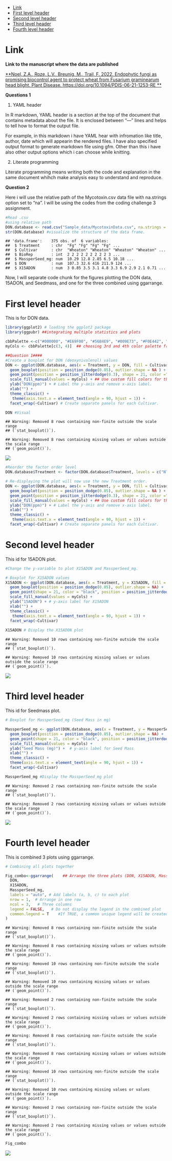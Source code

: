 - [Link](#link)
- [First level header](#first-level-header)
- [Second level header](#second-level-header)
- [Third level header](#third-level-header)
- [Fourth level header](#fourth-level-header)

# Link

**Link to the manuscript where the data are published**

[**Noel, Z.A., Roze, L.V., Breunig, M., Trail, F. 2022. Endophytic fungi
as promising biocontrol agent to protect wheat from Fusarium graminearum
head blight. Plant Disease. https://doi.org/10.1094/PDIS-06-21-1253-RE
**](https://doi.org/10.1094/PDIS-06-21-1253-RE)

**Questions 1**

1.  YAML header

In R markdown, YAML header is a section at the top of the document that
contains metadata about the file. It is enclosed between “—” lines and
helps to tell how to format the output file.

For example, in this markdown i have YAML hear with infromation like
title, author, date which will appearin the rendered files. I have also
specified output format to generate markdown file using gfm. Other than
this i have also other output options which i can choose while knitting.

2.  Literate programming

Literate programming means writing both the code and explanation in the
same document whihch make analysis easy to understand and reproduce.

**Question 2**

Here i will use the relative path of the Mycotoxin.csv data file with
na.strings option set to “na”. I will be using the codes from the coding
challenge 3 assignment.

``` r
#Read .csv
#using relative path
DON.database <- read.csv("Sample_data/MycotoxinData.csv", na.strings = "na")
str(DON.database) #visualize the structure of the data frame.
```

    ## 'data.frame':    375 obs. of  6 variables:
    ##  $ Treatment     : chr  "Fg" "Fg" "Fg" "Fg" ...
    ##  $ Cultivar      : chr  "Wheaton" "Wheaton" "Wheaton" "Wheaton" ...
    ##  $ BioRep        : int  2 2 2 2 2 2 2 2 2 3 ...
    ##  $ MassperSeed_mg: num  10.29 12.8 2.85 6.5 10.18 ...
    ##  $ DON           : num  107.3 32.6 416 211.9 124 ...
    ##  $ X15ADON       : num  3 0.85 3.5 3.1 4.8 3.3 6.9 2.9 2.1 0.71 ...

Now, I will separate code chunk for the figures plotting the DON data,
15ADON, and Seedmass, and one for the three combined using ggarrange.

# First level header

This is for DON data.

``` r
library(ggplot2) # loading the ggplot2 package
library(ggpubr) ##integrating multiple statistics and plots

cbbPalette <-c("#000000", "#E69F00", "#56B4E9", "#009E73", "#F0E442", "#0072B2", "#D55E00", "#CC79A7")
myCols <- cbbPalette[c(3, 4)]  ## choosing 3rd and 4th color palette from the cbbPalette.

##Question 1####
#Create a boxplot for DON (deoxynivalenol) values
DON <- ggplot(DON.database, aes(x = Treatment, y = DON, fill = Cultivar)) +
  geom_boxplot(position = position_dodge(0.85), outlier.shape = NA ) +   # Create boxplots with dodge positioning; remove default outlier points.
  geom_point(position = position_jitterdodge(0.3), shape = 21, color ="black", alpha =0.6) +  #jittered points to show individual observations
  scale_fill_manual(values = myCols) + ## Use custom fill colors for the Cultivar groups.
  ylab("DON(ppm)") + # Label the y-axis and remove x-axis label.
  xlab("") +
  theme_classic() +
   theme(axis.text.x = element_text(angle = 90, hjust = 1)) +
  facet_wrap(~Cultivar) # Create separate panels for each Cultivar.

DON #Visual
```

    ## Warning: Removed 8 rows containing non-finite outside the scale range
    ## (`stat_boxplot()`).

    ## Warning: Removed 8 rows containing missing values or values outside the scale range
    ## (`geom_point()`).

![](Coding_challenge_4_Markdown_files/figure-gfm/unnamed-chunk-2-1.png)<!-- -->

``` r
#Reorder the factor order level
DON.database$Treatment <- factor(DON.database$Treatment, levels = c("NTC", "Fg", "Fg + 37", "Fg + 40", "Fg + 70"))

# Re-displaying the plot will now use the new Treatment order.
DON <- ggplot(DON.database, aes(x = Treatment, y = DON, fill = Cultivar)) +
  geom_boxplot(position = position_dodge(0.85), outlier.shape = NA ) +   # Create boxplots with dodge positioning; remove default outlier points.
  geom_point(position = position_jitterdodge(0.3), shape = 21, color ="black", alpha =0.6) +  #jittered points to show individual observations
  scale_fill_manual(values = myCols) + ## Use custom fill colors for the Cultivar groups.
  ylab("DON(ppm)") + # Label the y-axis and remove x-axis label.
  xlab("") +
  theme_classic() +
   theme(axis.text.x = element_text(angle = 90, hjust = 1)) +
  facet_wrap(~Cultivar) # Create separate panels for each Cultivar.
```

# Second level header

This id for 15ADON plot.

``` r
#Change the y-variable to plot X15ADON and MassperSeed_mg. 

# Boxplot for X15ADON values
X15ADON <- ggplot(DON.database, aes(x = Treatment, y = X15ADON, fill = Cultivar)) +
  geom_boxplot(position = position_dodge(0.85), outlier.shape = NA) +
  geom_point(shape = 21, color = "black", position = position_jitterdodge(0.3), alpha = 0.6) +
  scale_fill_manual(values = myCols) +
  ylab("15ADON") + # y-axis label for X15ADON
  xlab("") +
  theme_classic() +
   theme(axis.text.x = element_text(angle = 90, hjust = 1)) +
  facet_wrap(~Cultivar)
  
X15ADON # Display the X15ADON plot
```

    ## Warning: Removed 10 rows containing non-finite outside the scale range
    ## (`stat_boxplot()`).

    ## Warning: Removed 10 rows containing missing values or values outside the scale range
    ## (`geom_point()`).

![](Coding_challenge_4_Markdown_files/figure-gfm/unnamed-chunk-3-1.png)<!-- -->

# Third level header

This id for Seedmass plot.

``` r
# Boxplot for MassperSeed_mg (Seed Mass in mg)

MassperSeed_mg <- ggplot(DON.database, aes(x = Treatment, y = MassperSeed_mg, fill = Cultivar)) +
  geom_boxplot(position = position_dodge(0.85), outlier.shape = NA) +
  geom_point(shape = 21, color = "black", position = position_jitterdodge(0.3), alpha = 0.6) +
  scale_fill_manual(values = myCols) +
  ylab("Seed Mass (mg)") +  # y-axis label for Seed Mass
  xlab("") +
  theme_classic() +
  theme(axis.text.x = element_text(angle = 90, hjust = 1)) +
  facet_wrap(~Cultivar)

MassperSeed_mg #Display the MassperSeed_mg plot
```

    ## Warning: Removed 2 rows containing non-finite outside the scale range
    ## (`stat_boxplot()`).

    ## Warning: Removed 2 rows containing missing values or values outside the scale range
    ## (`geom_point()`).

![](Coding_challenge_4_Markdown_files/figure-gfm/unnamed-chunk-4-1.png)<!-- -->

# Fourth level header

This is combined 3 plots using ggarrange.

``` r
# Combining all plots together

Fig_combo<-ggarrange(    ## Arrange the three plots (DON, X15ADON, MassperSeed_mg) side by side in one row
  DON,
  X15ADON,
  MassperSeed_mg,
  labels = "auto", # Add labels (a, b, c) to each plot
  nrow = 1,  # Arrange in one row
  ncol = 3,   # Three columns
  legend = FALSE,   # Do not display the legend in the combined plot
  common.legend = T    #If TRUE, a common unique legend will be created for arranged plots.
)
```

    ## Warning: Removed 8 rows containing non-finite outside the scale range
    ## (`stat_boxplot()`).

    ## Warning: Removed 8 rows containing missing values or values outside the scale range
    ## (`geom_point()`).

    ## Warning: Removed 10 rows containing non-finite outside the scale range
    ## (`stat_boxplot()`).

    ## Warning: Removed 10 rows containing missing values or values outside the scale range
    ## (`geom_point()`).

    ## Warning: Removed 2 rows containing non-finite outside the scale range
    ## (`stat_boxplot()`).

    ## Warning: Removed 2 rows containing missing values or values outside the scale range
    ## (`geom_point()`).

    ## Warning: Removed 8 rows containing non-finite outside the scale range
    ## (`stat_boxplot()`).

    ## Warning: Removed 8 rows containing missing values or values outside the scale range
    ## (`geom_point()`).

    ## Warning: Removed 10 rows containing non-finite outside the scale range
    ## (`stat_boxplot()`).

    ## Warning: Removed 10 rows containing missing values or values outside the scale range
    ## (`geom_point()`).

    ## Warning: Removed 2 rows containing non-finite outside the scale range
    ## (`stat_boxplot()`).

    ## Warning: Removed 2 rows containing missing values or values outside the scale range
    ## (`geom_point()`).

``` r
Fig_combo
```

![](Coding_challenge_4_Markdown_files/figure-gfm/unnamed-chunk-5-1.png)<!-- -->
